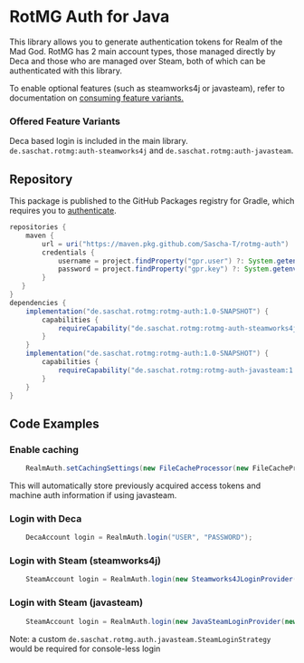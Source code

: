 # RotMG Auth for Java

This library allows you to generate authentication tokens for Realm of the Mad God.
RotMG has 2 main account types, those managed directly by Deca and those who are managed over Steam, both of which can be authenticated with this library.

To enable optional features (such as steamworks4j or javasteam), refer to documentation on [consuming feature variants.](https://docs.gradle.org/current/userguide/feature_variants.html#sec::consuming_feature_variants)

### Offered Feature Variants
Deca based login is included in the main library. \
`de.saschat.rotmg:auth-steamworks4j` and `de.saschat.rotmg:auth-javasteam`.


## Repository
This package is published to the GitHub Packages registry for Gradle, which requires you to [authenticate](https://docs.github.com/en/packages/working-with-a-github-packages-registry/working-with-the-gradle-registry#using-a-published-package).

```groovy
repositories {
    maven {
        url = uri("https://maven.pkg.github.com/Sascha-T/rotmg-auth")
        credentials {
            username = project.findProperty("gpr.user") ?: System.getenv("USERNAME")
            password = project.findProperty("gpr.key") ?: System.getenv("TOKEN")
        }
   }
}
dependencies {
    implementation("de.saschat.rotmg:rotmg-auth:1.0-SNAPSHOT") {
        capabilities {
            requireCapability("de.saschat.rotmg:rotmg-auth-steamworks4j:1.0-SNAPSHOT")
        }
    }
    implementation("de.saschat.rotmg:rotmg-auth:1.0-SNAPSHOT") {
        capabilities {
            requireCapability("de.saschat.rotmg:rotmg-auth-javasteam:1.0-SNAPSHOT")
        }
    }
}
```

## Code Examples

### Enable caching
```java
    RealmAuth.setCachingSettings(new FileCacheProcessor(new FileCacheProcessor.CachingSettings(new File("cacheFolder"))));
```
This will automatically store previously acquired access tokens and machine auth information if using javasteam.
 
### Login with Deca 
```java
    DecaAccount login = RealmAuth.login("USER", "PASSWORD");
```

### Login with Steam (steamworks4j)
```java
    SteamAccount login = RealmAuth.login(new Steamworks4JLoginProvider());
```

### Login with Steam (javasteam)
```java
    SteamAccount login = RealmAuth.login(new JavaSteamLoginProvider(new PasswordLoginStrategy("my@accou.nt", "passw0rd"), 10 /* timeout for user steamguard authentication */ ));
```
Note: a custom `de.saschat.rotmg.auth.javasteam.SteamLoginStrategy` would be required for console-less login
